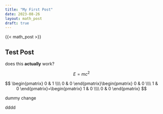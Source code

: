 ```yaml
---
title: "My First Post"
date: 2023-08-26
layout: math_post
draft: true
---
```


{{< math_post >}}
## Test Post

does this **actually** work?

$$ E=mc^2 $$

$$ \begin{pmatrix} 0 & 1 \\\\ 0 & 0 \end{pmatrix}\begin{pmatrix} 0 & 0 \\\\ 1 & 0 \end{pmatrix}=\begin{pmatrix} 1 & 0 \\\\ 0 & 0 \end{pmatrix} $$

dummy change

dddd